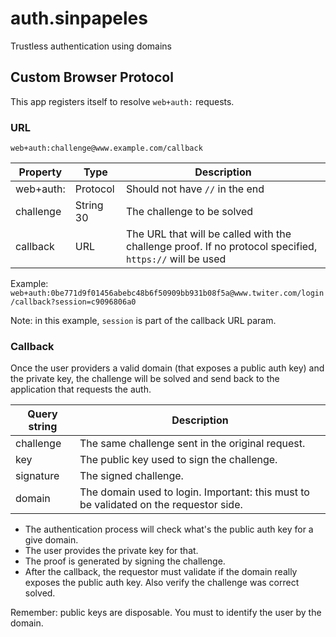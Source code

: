 # auth.sinpapeles

Trustless authentication using domains

## Custom Browser Protocol

This app registers itself to resolve `web+auth:` requests.

### URL

`web+auth:challenge@www.example.com/callback`

| Property  | Type      | Description                                                                                             |
| --------- | --------- | ------------------------------------------------------------------------------------------------------- |
| web+auth: | Protocol  | Should not have `//` in the end                                                                         |
| challenge | String 30 | The challenge to be solved                                                                              |
| callback  | URL       | The URL that will be called with the challenge proof. If no protocol specified, `https://` will be used |

Example: `web+auth:0be771d9f01456abebc48b6f50909bb931b08f5a@www.twiter.com/login/callback?session=c9096806a0`

Note: in this example, `session` is part of the callback URL param.

### Callback

Once the user providers a valid domain (that exposes a public auth key) and the private key, the challenge will be solved and send back to the application that requests the auth.

| Query string | Description                                                                           |
| ------------ | ------------------------------------------------------------------------------------- |
| challenge    | The same challenge sent in the original request.                                      |
| key          | The public key used to sign the challenge.                                            |
| signature    | The signed challenge.                                                                 |
| domain       | The domain used to login. Important: this must to be validated on the requestor side. |

- The authentication process will check what's the public auth key for a give domain.
- The user provides the private key for that.
- The proof is generated by signing the challenge.
- After the callback, the requestor must validate if the domain really exposes the public auth key. Also verify the challenge was correct solved.

Remember: public keys are disposable. You must to identify the user by the domain.
